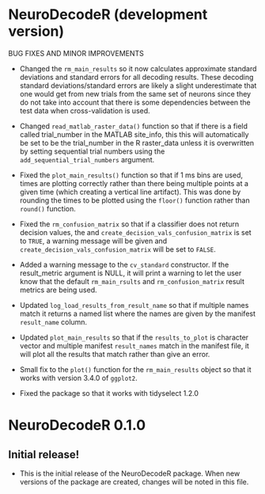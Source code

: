 
# NeuroDecodeR (development version)






BUG FIXES AND MINOR IMPROVEMENTS

* Changed the `rm_main_results` so it now calculates approximate standard 
deviations and standard errors for all decoding results. These decoding standard
deviations/standard errors are likely a slight underestimate that one would get 
from new trials from the same set of neurons since they do not take into account 
that there is some dependencies between the test data when cross-validation is used. 

* Changed `read_matlab_raster_data()` function so that if there is a field called
trial_number in the MATLAB site_info, this this will automatically be set to be
the trial_number in the R raster_data unless it is overwritten by setting
sequential trial numbers using the `add_sequential_trial_numbers` argument.

* Fixed the `plot_main_results()` function so that if 1 ms bins are used, times
are plotting correctly rather than there being multiple points at a given time
(which creating a vertical line artifact). This was done by rounding the times
to be plotted using the `floor()` function rather than `round()` function.

* Fixed the `rm_confusion_matrix` so that if a classifier does not return
decision values, the and `create_decision_vals_confusion_matrix` is set to
`TRUE`, a warning message will be given and
`create_decision_vals_confusion_matrix` will be set to `FALSE`.

* Added a warning message to the `cv_standard` constructor. If the result_metric
argument is NULL, it will print a warning to let the user know that the default
`rm_main_rsults` and `rm_confusion_matrix` result metrics are being used.

* Updated `log_load_results_from_result_name` so that if multiple names match it
returns a named list where the names are given by the manifest `result_name`
column.

* Updated `plot_main_results` so that if the `results_to_plot` is character
vector and multiple manifest `result_names` match in the manifest file, it will
plot all the results that match rather than give an error.

* Small fix to the `plot()` function for the `rm_main_results` object so that
it works with version 3.4.0 of `ggplot2`. 

* Fixed the package so that it works with tidyselect 1.2.0


# NeuroDecodeR 0.1.0

## Initial release!

* This is the initial release of the NeuroDecodeR package. When new versions of
the package are created, changes will be noted in this file.


